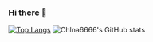 ### Hi there 👋

<!--
**Chlna6666/Chlna6666** is a ✨ _special_ ✨ repository because its `README.md` (this file) appears on your GitHub profile.

Here are some ideas to get you started:

- 🔭 I’m currently working on ...
- 🌱 I’m currently learning ...
- 👯 I’m looking to collaborate on ...
- 🤔 I’m looking for help with ...
- 💬 Ask me about ...
- 📫 How to reach me: ...
- 😄 Pronouns: ...
- ⚡ Fun fact: ...
-->
[![Top Langs](https://github-readme-stats.vercel.app/api/top-langs/?username=Chlna6666&layout=compact)](https://github.com/Chlna6666/github-readme-stats)
![Chlna6666's GitHub stats](https://github-readme-stats.vercel.app/api?username=Chlna6666&show_icons=false&theme=tokyonight)

